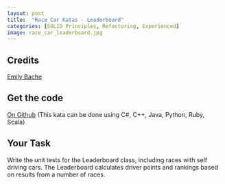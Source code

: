 ```yaml
---
layout: post
title:  "Race Car Katas - Leaderboard"
categories: [SOLID Principles, Refactoring, Experienced]
image: race_car_leaderboard.jpg
---
```


## Credits

[Emily Bache](https://github.com/emilybache)


## Get the code

[On Github](https://github.com/emilybache/Racing-Car-Katas)
(This kata can be done using C#, C++, Java, Python, Ruby, Scala)

## Your Task

Write the unit tests for the Leaderboard class, including races with
self driving cars. The Leaderboard calculates driver points and rankings
based on results from a number of races.